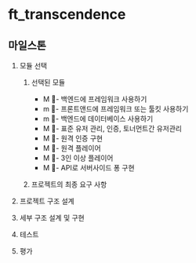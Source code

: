 # ft_transcendence

## 마일스톤

1. 모듈 선택
   1. 선택된 모듈
      - M 🎯- 백엔드에 프레임워크 사용하기
      - m 🎯- 프론트앤드에 프레임워크 또는 툴킷 사용하기
      - m 🎯- 백엔드에 데이터베이스 사용하기
      - M 🎯- 표준 유저 관리, 인증, 토너먼트간 유저관리
      - M 🎯- 원격 인증 구현
      - M 🎯- 원격 플레이어
      - M 🎯- 3인 이상 플레이어
      - M 🎯- API로 서버사이드 퐁 구현

   2. 프로젝트의 최종 요구 사항
      

2. 프로젝트 구조 설계
3. 세부 구조 설계 및 구현
4. 테스트
5. 평가


